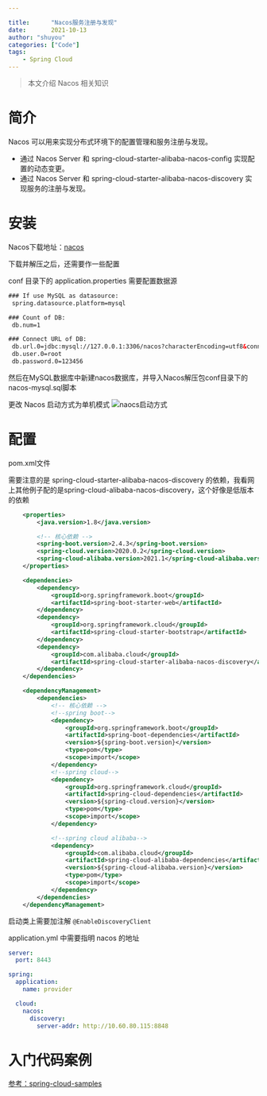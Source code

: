 ```yaml
---

title:      "Nacos服务注册与发现"
date:       2021-10-13
author: "shuyou"
categories: ["Code"]
tags:
    - Spring Cloud
---
```


>本文介绍 Nacos 相关知识

# 简介
Nacos 可以用来实现分布式环境下的配置管理和服务注册与发现。

-	通过 Nacos Server 和 spring-cloud-starter-alibaba-nacos-config 实现配置的动态变更。
-	通过 Nacos Server 和 spring-cloud-starter-alibaba-nacos-discovery 实现服务的注册与发现。

# 安装
Nacos下载地址：[nacos](https://github.com/alibaba/nacos/releases)

下载并解压之后，还需要作一些配置

conf 目录下的 application.properties 需要配置数据源

```xml
### If use MySQL as datasource:
 spring.datasource.platform=mysql

### Count of DB:
 db.num=1

### Connect URL of DB:
 db.url.0=jdbc:mysql://127.0.0.1:3306/nacos?characterEncoding=utf8&connectTimeout=1000&socketTimeout=3000&autoReconnect=true&useUnicode=true&useSSL=false&serverTimezone=UTC
 db.user.0=root
 db.password.0=123456
```
然后在MySQL数据库中新建nacos数据库，并导入Nacos解压包conf目录下的nacos-mysql.sql脚本

更改 Nacos 启动方式为单机模式
![naocs启动方式](https://img-blog.csdnimg.cn/5ded6c02ed71487abcc1f9a18a5c9320.png?x-oss-process=image/watermark,type_ZHJvaWRzYW5zZmFsbGJhY2s,shadow_50,text_Q1NETiBA5bCP6Iiffg==,size_20,color_FFFFFF,t_70,g_se,x_16)
# 配置
pom.xml文件

需要注意的是 spring-cloud-starter-alibaba-nacos-discovery 的依赖，我看网上其他例子配的是spring-cloud-alibaba-nacos-discovery，这个好像是低版本的依赖

```xml
	<properties>
		<java.version>1.8</java.version>

		<!-- 核心依赖 -->
		<spring-boot.version>2.4.3</spring-boot.version>
		<spring-cloud.version>2020.0.2</spring-cloud.version>
		<spring-cloud-alibaba.version>2021.1</spring-cloud-alibaba.version>
	</properties>

	<dependencies>
		<dependency>
			<groupId>org.springframework.boot</groupId>
			<artifactId>spring-boot-starter-web</artifactId>
		</dependency>
		<dependency>
			<groupId>org.springframework.cloud</groupId>
			<artifactId>spring-cloud-starter-bootstrap</artifactId>
		</dependency>
		<dependency>
			<groupId>com.alibaba.cloud</groupId>
			<artifactId>spring-cloud-starter-alibaba-nacos-discovery</artifactId>
		</dependency>
	</dependencies>

	<dependencyManagement>
		<dependencies>
			<!-- 核心依赖 -->
			<!--spring boot-->
			<dependency>
				<groupId>org.springframework.boot</groupId>
				<artifactId>spring-boot-dependencies</artifactId>
				<version>${spring-boot.version}</version>
				<type>pom</type>
				<scope>import</scope>
			</dependency>
			<!--spring cloud-->
			<dependency>
				<groupId>org.springframework.cloud</groupId>
				<artifactId>spring-cloud-dependencies</artifactId>
				<version>${spring-cloud.version}</version>
				<type>pom</type>
				<scope>import</scope>
			</dependency>

			<!--spring cloud alibaba-->
			<dependency>
				<groupId>com.alibaba.cloud</groupId>
				<artifactId>spring-cloud-alibaba-dependencies</artifactId>
				<version>${spring-cloud-alibaba.version}</version>
				<type>pom</type>
				<scope>import</scope>
			</dependency>
		</dependencies>
	</dependencyManagement>
```

启动类上需要加注解 `@EnableDiscoveryClient`

application.yml 中需要指明 nacos 的地址

```yaml
server:
  port: 8443

spring:
  application:
    name: provider

  cloud:
    nacos:
      discovery:
        server-addr: http://10.60.80.115:8848

```

# 入门代码案例
[参考：spring-cloud-samples](https://github.com/ZouShuYou/spring-cloud-samples/tree/main/spring-cloud-alibaba-nacos-register)



